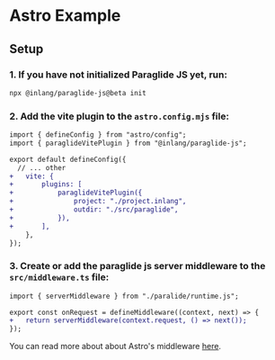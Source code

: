 # Astro Example

## Setup

### 1. If you have not initialized Paraglide JS yet, run:

```bash
npx @inlang/paraglide-js@beta init
```

### 2. Add the vite plugin to the `astro.config.mjs` file:

```diff
import { defineConfig } from "astro/config";
import { paraglideVitePlugin } from "@inlang/paraglide-js";

export default defineConfig({
  // ... other
+	vite: {
+		plugins: [
+			paraglideVitePlugin({
+				project: "./project.inlang",
+				outdir: "./src/paraglide",
+			}),
+		],
	},
});
```
### 3. Create or add the paraglide js server middleware to the `src/middleware.ts` file:

```diff
import { serverMiddleware } from "./paralide/runtime.js";

export const onRequest = defineMiddleware((context, next) => {
+	return serverMiddleware(context.request, () => next());
});
```

You can read more about about Astro's middleware [here](https://docs.astro.build/en/guides/middleware).
